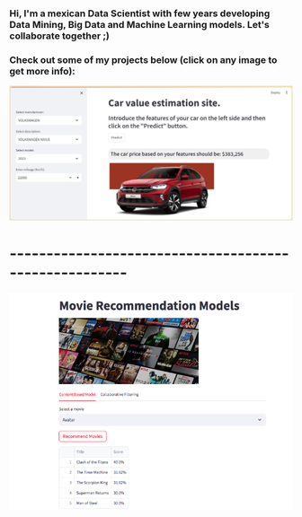 ### Hi, I'm a mexican Data Scientist with few years developing Data Mining, Big Data and Machine Learning models. Let's collaborate together ;) 
### Check out some of my projects below (click on any image to get more info):

[![CarPricePrediction](images/site_example.jpg)](https://github.com/eduardomelog/CarPricePrediction)

# ------------------------------------------------------ 
[![movieRecommendation](images/sitio.png)](https://github.com/eduardomelog/movieRecommendation)

